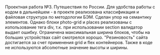 Проектная работа №3. Путешествия по России. 
Для удобства работы с кодом в дальнейшем - в проекте реализована классификация и файловая структура по методологии БЭМ.
Сделан упор на семантику элементов. Однако блоки photo-grid и places реализованы с изпользование тега div, т.к. при использовании section валидатор выдает ошибку.
Ограничена максимальная ширина блоков, чтобы на больших устройствах сайт смотрелся хорошо.
"Резиновость" сайта достигается за счет применения grid и flex контейнеров. Также в коде не используются абсолютные значение высоты и ширины.